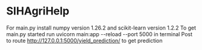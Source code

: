 # SIHAgriHelp
For main.py install numpy version 1.26.2 and scikit-learn version 1.2.2
To get main.py started run uvicorn main:app --reload --port 5000 in terminal
Post to route http://127.0.0.1:5000/yield_prediction/ to get prediction
